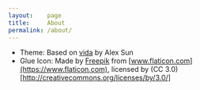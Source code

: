 ```yaml
---
layout:    page
title:     About
permalink: /about/
---
```


- Theme: Based on [vida](https://github.com/syaning/vida) by Alex Sun
- Glue Icon: Made by [Freepik](http://www.freepik.com) from [www.flaticon.com](https://www.flaticon.com), licensed by (CC 3.0)[http://creativecommons.org/licenses/by/3.0/]
